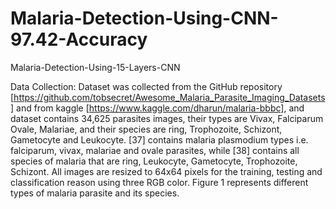 # Malaria-Detection-Using-CNN-97.42-Accuracy
Malaria-Detection-Using-15-Layers-CNN

Data Collection:
Dataset was collected from the GitHub repository [https://github.com/tobsecret/Awesome_Malaria_Parasite_Imaging_Datasets] and from kaggle [https://www.kaggle.com/dharun/malaria-bbbc], and dataset contains 34,625 parasites images, their types are Vivax, Falciparum Ovale, Malariae, and their species are ring, Trophozoite, Schizont, Gametocyte and Leukocyte. [37] contains malaria plasmodium types i.e. falciparum, vivax, malariae and ovale parasites, while [38] contains all species of malaria that are ring, Leukocyte, Gametocyte, Trophozoite, Schizont. All images are resized to 64x64 pixels for the training, testing and classification reason using three RGB color. Figure 1 represents different types of malaria parasite and its species.

